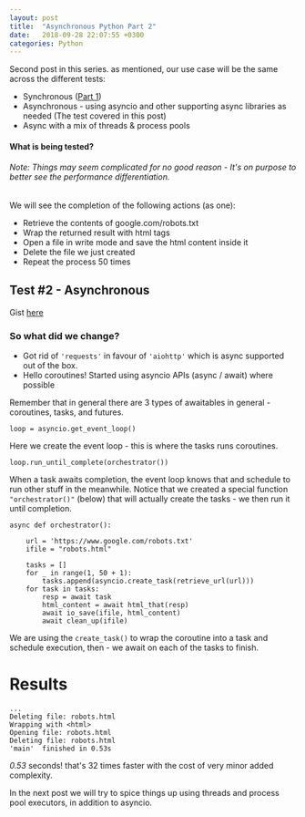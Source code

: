 ```yaml
---
layout: post
title:  "Asynchronous Python Part 2"
date:   2018-09-28 22:07:55 +0300
categories: Python
---
```


Second post in this series. as mentioned, our use case will be the same across the different tests:

* Synchronous ([Part 1](https://norbinsh.github.io/python/2018/09/28/asynchronous-python-part-1.html))
* Asynchronous - using asyncio and other supporting async libraries as needed (The test covered in this post) 
* Async with a mix of threads & process pools

#### What is being tested?
###### Note: Things may seem complicated for no good reason - It's on purpose to better see the performance differentiation.

We will see the completion of the following actions (as one):
* Retrieve the contents of google.com/robots.txt
* Wrap the returned result with html tags
* Open a file in write mode and save the html content inside it
* Delete the file we just created
* Repeat the process 50 times


## Test #2 - Asynchronous

Gist [here](https://gist.github.com/Norbinsh/02c398e9e1d6d0ce1a9031aefc0e6050)

### So what did we change?

* Got rid of `'requests'` in favour of  `'aiohttp'` which is async supported out of the box.
* Hello coroutines! Started using asyncio APIs (async / await) where possible 

Remember that in general there are 3 types of awaitables in general - coroutines, tasks, and futures.


```
loop = asyncio.get_event_loop()
```

Here we create the event loop - this is where the tasks runs coroutines.


```
loop.run_until_complete(orchestrator())
```

When a task awaits completion, the event loop knows that and schedule to run other stuff in the meanwhile.
Notice that we created a special function `"orchestrator()"` (below) that will actually create the tasks - we then run
it until completion.

```
async def orchestrator():

    url = 'https://www.google.com/robots.txt'
    ifile = "robots.html"

    tasks = []
    for _ in range(1, 50 + 1):
        tasks.append(asyncio.create_task(retrieve_url(url)))
    for task in tasks:
        resp = await task
        html_content = await html_that(resp)
        await io_save(ifile, html_content)
        await clean_up(ifile)
```

We are using the `create_task()` to wrap the coroutine into a task and schedule execution, then - we await on each of 
the tasks to finish.

# Results
```
...
Deleting file: robots.html
Wrapping with <html>
Opening file: robots.html
Deleting file: robots.html
'main'  finished in 0.53s
```
*0.53* seconds! that's 32 times faster with the cost of very minor added complexity.

In the next post we will try to spice things up using threads and process pool executors, in addition to asyncio.
